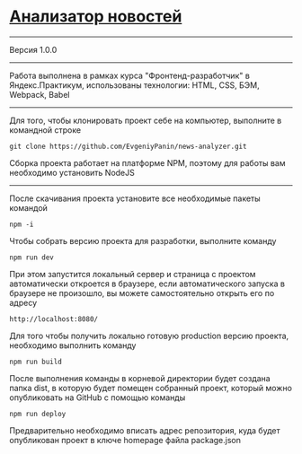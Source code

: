 # [Анализатор новостей](https://evgeniypanin.github.io/news-analyzer/)

---

Версия 1.0.0

---

Работа выполнена в рамках курса "Фронтенд-разработчик" в Яндекс.Практикум, использованы технологии:
HTML, CSS, БЭМ, Webpack, Babel

---

Для того, чтобы клонировать проект себе на компьютер, выполните в командной строке

```
git clone https://github.com/EvgeniyPanin/news-analyzer.git
```
Сборка проекта работает на платформе NPM, поэтому для работы вам необходимо установить NodeJS

---
После скачивания проекта установите все необходимые пакеты командой
```
npm -i
```
Чтобы собрать версию проекта для разработки, выполните команду
```
npm run dev
```
При этом запустится локальный сервер и страница с проектом автоматически откроется в браузере,
если автоматического запуска в браузере не произошло, вы можете самостоятельно открыть его по адресу

```
http://localhost:8080/
```
Для того чтобы получить локально готовую production версию проекта, необходимо выполнить команду

```
npm run build
```
После выполнения команды в корневой директории будет создана папка dist, в которую будет помещен собранный проект,
который можно опубликовать на GitHub с помощью команды

```
npm run deploy
```
Предварительно необходимо вписать адрес репозитория, куда будет опубликован проект в ключе homepage файла package.json
